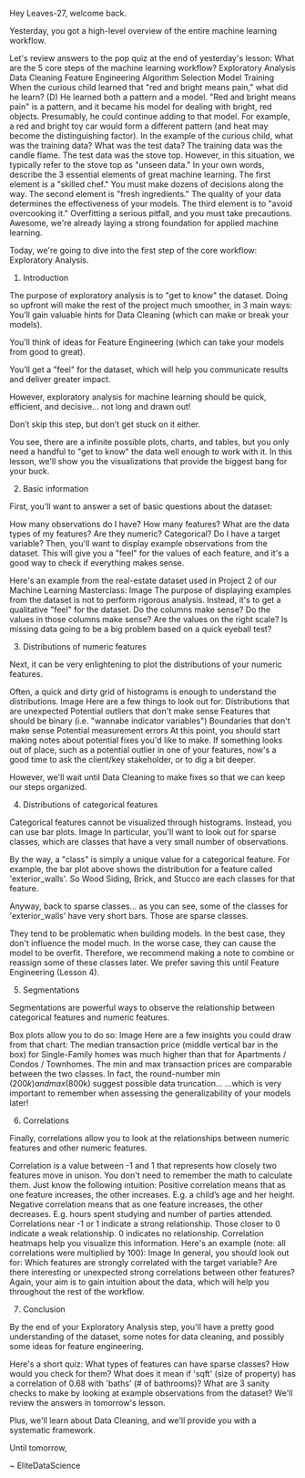 Hey Leaves-27, welcome back.

Yesterday, you got a high-level overview of the entire machine learning workflow.

Let's review answers to the pop quiz at the end of yesterday's lesson:
What are the 5 core steps of the machine learning workflow?
Exploratory Analysis
Data Cleaning
Feature Engineering
Algorithm Selection
Model Training
When the curious child learned that "red and bright means pain," what did he learn?
(D) He learned both a pattern and a model. 
"Red and bright means pain" is a pattern, and it became his model for dealing with bright, red objects.
Presumably, he could continue adding to that model. For example, a red and bright toy car would form a different pattern (and heat may become the distinguishing factor).
In the example of the curious child, what was the training data? What was the test data?
The training data was the candle flame.
The test data was the stove top. However, in this situation, we typically refer to the stove top as "unseen data."
In your own words, describe the 3 essential elements of great machine learning.
The first element is a "skilled chef." You must make dozens of decisions along the way.
The second element is "fresh ingredients." The quality of your data determines the effectiveness of your models.
The third element is to "avoid overcooking it." Overfitting a serious pitfall, and you must take precautions.
Awesome, we're already laying a strong foundation for applied machine learning.


Today, we're going to dive into the first step of the core workflow: Exploratory Analysis.

 
1. Introduction

The purpose of exploratory analysis is to "get to know" the dataset. Doing so upfront will make the rest of the project much smoother, in 3 main ways:
You’ll gain valuable hints for Data Cleaning (which can make or break your models).

You’ll think of ideas for Feature Engineering (which can take your models from good to great).

You’ll get a "feel" for the dataset, which will help you communicate results and deliver greater impact.

However, exploratory analysis for machine learning should be quick, efficient, and decisive... not long and drawn out!

Don’t skip this step, but don’t get stuck on it either.

You see, there are a infinite possible plots, charts, and tables, but you only need a handful to "get to know" the data well enough to work with it. In this lesson, we'll show you the visualizations that provide the biggest bang for your buck.

2. Basic information

First, you'll want to answer a set of basic questions about the dataset:

How many observations do I have?
How many features?
What are the data types of my features? Are they numeric? Categorical?
Do I have a target variable?
Then, you'll want to display example observations from the dataset. This will give you a "feel" for the values of each feature, and it's a good way to check if everything makes sense.

Here's an example from the real-estate dataset used in Project 2 of our Machine Learning Masterclass:
Image
The purpose of displaying examples from the dataset is not to perform rigorous analysis. Instead, it's to get a qualitative "feel" for the dataset.
Do the columns make sense?
Do the values in those columns make sense?
Are the values on the right scale?
Is missing data going to be a big problem based on a quick eyeball test?

3. Distributions of numeric features

Next, it can be very enlightening to plot the distributions of your numeric features.

Often, a quick and dirty grid of histograms is enough to understand the distributions.
Image
Here are a few things to look out for:
Distributions that are unexpected
Potential outliers that don't make sense
Features that should be binary (i.e. "wannabe indicator variables")
Boundaries that don't make sense
Potential measurement errors
At this point, you should start making notes about potential fixes you'd like to make. If something looks out of place, such as a potential outlier in one of your features, now's a good time to ask the client/key stakeholder, or to dig a bit deeper.

However, we'll wait until Data Cleaning to make fixes so that we can keep our steps organized.

 
4. Distributions of categorical features

Categorical features cannot be visualized through histograms. Instead, you can use bar plots.
Image
In particular, you'll want to look out for sparse classes, which are classes that have a very small number of observations.

By the way, a "class" is simply a unique value for a categorical feature. For example, the bar plot above shows the distribution for a feature called 'exterior_walls'. So Wood Siding, Brick, and Stucco are each classes for that feature.

Anyway, back to sparse classes... as you can see, some of the classes for 'exterior_walls' have very short bars. Those are sparse classes.

They tend to be problematic when building models.
In the best case, they don't influence the model much.
In the worse case, they can cause the model to be overfit.
Therefore, we recommend making a note to combine or reassign some of these classes later. We prefer saving this until Feature Engineering (Lesson 4).

5. Segmentations

Segmentations are powerful ways to observe the relationship between categorical features and numeric features.

Box plots allow you to do so:
Image
Here are a few insights you could draw from that chart:
The median transaction price (middle vertical bar in the box) for Single-Family homes was much higher than that for Apartments / Condos / Townhomes.
The min and max transaction prices are comparable between the two classes.
In fact, the round-number min ($200k) and max ($800k) suggest possible data truncation...
...which is very important to remember when assessing the generalizability of your models later!

6. Correlations

Finally, correlations allow you to look at the relationships between numeric features and other numeric features.

Correlation is a value between -1 and 1 that represents how closely two features move in unison. You don't need to remember the math to calculate them. Just know the following intuition:
Positive correlation means that as one feature increases, the other increases. E.g. a child’s age and her height.
Negative correlation means that as one feature increases, the other decreases. E.g. hours spent studying and number of parties attended.
Correlations near -1 or 1 indicate a strong relationship.
Those closer to 0 indicate a weak relationship.
0 indicates no relationship.
Correlation heatmaps help you visualize this information. Here's an example (note: all correlations were multiplied by 100):
Image
In general, you should look out for:
Which features are strongly correlated with the target variable?
Are there interesting or unexpected strong correlations between other features?
Again, your aim is to gain intuition about the data, which will help you throughout the rest of the workflow.

 
7. Conclusion

By the end of your Exploratory Analysis step, you'll have a pretty good understanding of the dataset, some notes for data cleaning, and possibly some ideas for feature engineering.

Here's a short quiz:
What types of features can have sparse classes? How would you check for them?
What does it mean if 'sqft' (size of property) has a correlation of 0.68 with 'baths' (# of bathrooms)?
What are 3 sanity checks to make by looking at example observations from the dataset?
We'll review the answers in tomorrow's lesson.

Plus, we'll learn about Data Cleaning, and we'll provide you with a systematic framework.
 
Until tomorrow,

~ EliteDataScience
